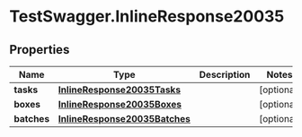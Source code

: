 # TestSwagger.InlineResponse20035

## Properties

Name | Type | Description | Notes
------------ | ------------- | ------------- | -------------
**tasks** | [**InlineResponse20035Tasks**](InlineResponse20035Tasks.md) |  | [optional] 
**boxes** | [**InlineResponse20035Boxes**](InlineResponse20035Boxes.md) |  | [optional] 
**batches** | [**InlineResponse20035Batches**](InlineResponse20035Batches.md) |  | [optional] 


